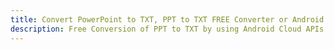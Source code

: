 ---title: Convert PowerPoint to TXT, PPT to TXT FREE Converter or Android SDKdescription: Free Conversion of PPT to TXT by using Android Cloud APIs & SDKs. Also Create, Edit & Render Microsoft Word & OpenOffice documents in the Cloud.---